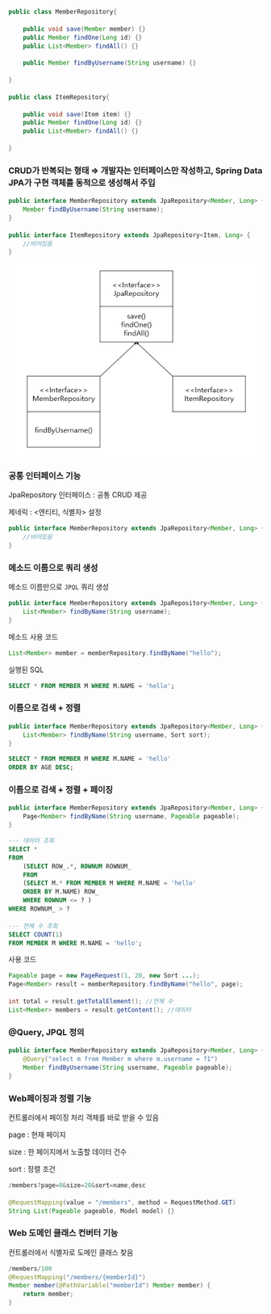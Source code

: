 ```java
public class MemberRepository{
	
	public void save(Member member) {}
	public Member findOne(Long id) {}
	public List<Member> findAll() {}

	public Member findByUsername(String username) {}

}

public class ItemRepository{

	public void save(Item item) {}
	public Member findOne(Long id) {}
	public List<Member> findAll() {}

}
```

### CRUD가 반복되는 형태 ⇒ 개발자는 인터페이스만 작성하고, Spring Data JPA가 구현 객체를 동적으로 생성해서 주입

```java
public interface MemberRepository extends JpaRepository<Member, Long> {
	Member findByUsername(String username);
}

public interface ItemRepository extends JpaRepository<Item, Long> {
	//비어있음
}
```

![Untitled](https://github.com/kimmy01/Today.I.Learned/blob/main/images/springdatajpa.png)

### 공통 인터페이스 기능

JpaRepository 인터페이스 : 공통 CRUD 제공

제네릭 : <엔티티, 식별자> 설정

```java
public interface MemberRepository extends JpaRepository<Member, Long> {
	//비어있음
}
```

### 메소드 이름으로 쿼리 생성

메소드 이름만으로 `JPQL` 쿼리 생성

```java
public interface MemberRepository extends JpaRepository<Member, Long> {
	List<Member> findByName(String username);
}
```

메소드 사용 코드

```java
List<Member> member = memberRepository.findByName("hello");
```

실행된 SQL

```sql
SELECT * FROM MEMBER M WHERE M.NAME = 'hello';
```

### 이름으로 검색 + 정렬

```java
public interface MemberRepository extends JpaRepository<Member, Long> {
	List<Member> findByName(String username, Sort sort);
}
```

```sql
SELECT * FROM MEMBER M WHERE M.NAME = 'hello'
ORDER BY AGE DESC;
```

### 이름으로 검색 + 정렬 + 페이징

```java
public interface MemberRepository extends JpaRepository<Member, Long> {
	Page<Member> findByName(String username, Pageable pageable);
}
```

```sql
--- 데이터 조회
SELECT * 
FROM 
	(SELECT ROW_.*, ROWNUM ROWNUM_ 
	FROM 
	(SELECT M.* FROM MEMBER M WHERE M.NAME = 'hello' 
	ORDER BY M.NAME) ROW_ 
	WHERE ROWNUM <= ? ) 
WHERE ROWNUM_ > ?

--- 전체 수 조회
SELECT COUNT(1)
FROM MEMBER M WHERE M.NAME = 'hello';
```

사용 코드

```java
Pageable page = new PageRequest(1, 20, new Sort ...);
Page<Member> result = memberRepository.findByName("hello", page);

int total = result.getTotalElement(); //전체 수
List<Member> members = result.getContent(); //데이터
```

### @Query, JPQL 정의

```java
public interface MemberRepository extends JpaRepository<Member, Long> {
	@Query("select m from Member m where m.username = ?1")
	Member findByUsername(String username, Pageable pageable);
}
```

### Web페이징과 정렬 기능

컨트롤러에서 페이징 처리 객체를 바로 받을 수 있음

page : 현재 페이지

size : 한 페이지에서 노출할 데이터 건수

sort : 정렬 조건

```java
/members?page=0&size=20&sort=name,desc

@RequestMapping(value = "/members", method = RequestMethod.GET)
String List(Pageable pageable, Model model) {}
```

### Web 도메인 클래스 컨버터 기능

컨트롤러에서 식별자로 도메인 클래스 찾음

```java
/members/100
@RequestMapping("/members/{memberId}")
Member member(@PathVariable("memberId") Member member) {
	return member;
}
```
